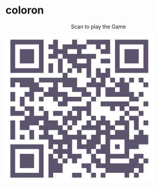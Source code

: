 # coloron
<center><p>Scan to play the Game</p></center>
<img src="./img/coloron QR.png" width="400" 
     height="400"></img>

